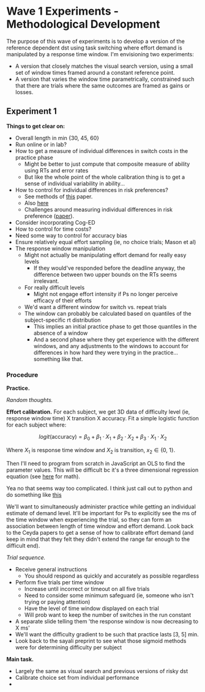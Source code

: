 # Wave 1 Experiments - Methodological Development

The purpose of this wave of experiments is to develop a version of the reference dependent
dst using task switching where effort demand is manipulated by a response time window. I'm
envisioning two experiments:

* A version that closely matches the visual search version, using a small set of window
    times framed around a constant reference point.
* A version that varies the window time parametrically, constrained such that there are
    trials where the same outcomes are framed as gains or losses.

## Experiment 1

**Things to get clear on:**

* Overall length in min {30, 45, 60}
* Run online or in lab?
* How to get a measure of individual differences in switch costs in the practice phase
    * Might be better to just compute that composite measure of ability using RTs and
        error rates
    * But like the whole point of the whole calibration thing is to get a sense of
        individual variability in ability...
* How to control for individual differences in risk preferences?
    * See methods of [this](https://www.sciencedirect.com/science/article/abs/pii/S0006899309013213?fr=RR-1&ref=cra_js_challenge) paper.
    * Also [here](https://escholarship.org/uc/item/9pm4x231)
    * Challenges around measuring individual differences in risk preference ([paper](https://www.frontiersin.org/articles/10.3389/fpsyg.2011.00298/full)).
* Consider incorporating Cog-ED
* How to control for time costs?
* Need some way to control for accuracy bias
* Ensure relatively equal effort sampling (ie, no choice trials; Mason et al)
* The response window manipulation
    * Might not actually be manipulating effort demand for really easy levels
        * If they would've responded before the deadline anyway, the difference between
            two upper bounds on the RTs seems irrelevant.
    * For really difficult levels
        * Might not engage effort intensity if Ps no longer perceive efficacy of their
            efforts
    * We'd want a different window for switch vs. repeat trials
    * The window can probably be calculated based on quantiles of the subject-specific rt distribution
        * This implies an initial practice phase to get those quantiles in the absence of a window
        * And a second phase where they get experience with the different windows, and any adjustments to the windows
            to account for differences in how hard they were trying in the practice... something like that.

### Procedure

**Practice.**

*Random thoughts.* 

**Effort calibration.** For each subject, we get 3D data of difficulty
level (ie, response window time) X transition X accuracy. Fit a simple
logistic function for each subject where:

$$
logit(\text{accuracy}) = \beta_0 + \beta_1 \cdot X_{1} + \beta_2 \cdot X_2 + \beta_3 \cdot X_1 \cdot X_2
$$

Where $X_1$ is response time window and $X_2$ is transition, $x_2 \in
\{\text{0, 1}\}$.

Then I'll need to program from scratch in JavaScript an OLS to find the
parameter values. This will be difficult bc it's a three dimensional
regression equation (see [here](https://mathworld.wolfram.com/LeastSquaresFitting.html) for math).

Yea no that seems way too complicated. I think just call out to python and
do something like [this](https://www.statsmodels.org/stable/examples/notebooks/generated/formulas.html)

We'll want to simultaneously administer practice while getting an individual estimate of
demand level. It'll be important for Ps to explicitly see the ms of the time window when
experiencing the trial, so they can form an association between length of time window and
effort demand. Look back to the Ceyda papers to get a sense of how to calibrate effort
demand (and keep in mind that they felt they didn't extend the range far enough to the
difficult end). 

*Trial sequence.*

* Receive general instructions
    * You should respond as quickly and accurately as possible regardless
* Perform five trials per time window
    * Increase until incorrect or timeout on all five trials
    * Need to consider some minimum safeguard (ie, someone who isn't trying or paying
        attention)
    * Have the level of time window displayed on each trial
    * Will prob want to keep the number of switches in the run constant
* A separate slide telling them 'the response window is now decreasing to X ms'
* We'll want the difficulty gradient to be such that practice lasts [3, 5] min.
* Look back to the sayali preprint to see what those sigmoid methods were for determining
    difficulty per subject

**Main task.**

* Largely the same as visual search and previous versions of risky dst
* Calibrate choice set from individual performance
*
